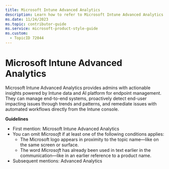 ```yaml
---
title: Microsoft Intune Advanced Analytics
description: Learn how to refer to Microsoft Intune Advanced Analytics in your content.
ms.date: 11/24/2023
ms.topic: contributor-guide
ms.service: microsoft-product-style-guide
ms.custom:
  - TopicID 72044
---
```



# Microsoft Intune Advanced Analytics

Microsoft Intune Advanced Analytics provides admins with actionable insights powered by Intune data and AI platform for endpoint management. They can manage end-to-end systems, proactively detect end-user impacting issues through trends and patterns, and remediate issues with automated workflows directly from the Intune console.

**Guidelines**

- First mention: Microsoft Intune Advanced Analytics
- You can omit *Microsoft* if at least one of the following conditions applies:
  - The Microsoft logo appears in proximity to the topic name—like on the same screen or surface.
  - The word *Microsoft* has already been used in text earlier in the communication—like in an earlier reference to a product name.
- Subsequent mentions: Advanced Analytics

